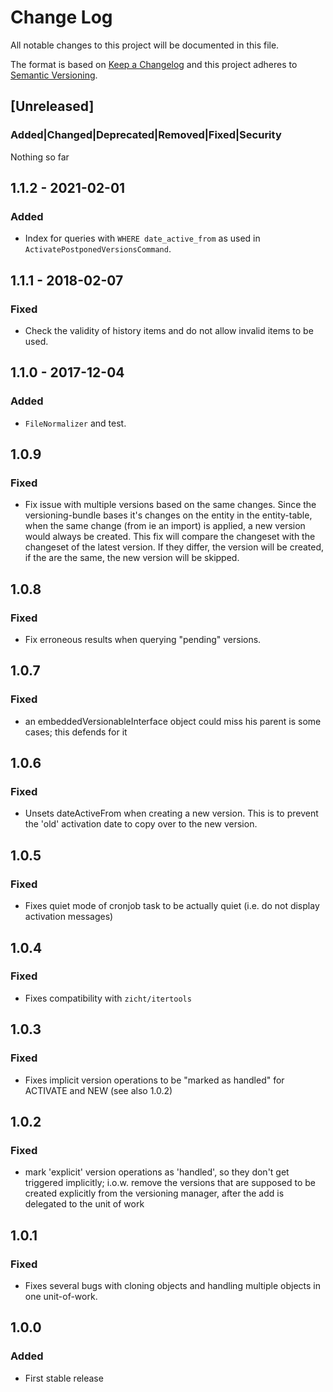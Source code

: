 # Change Log
All notable changes to this project will be documented in this file.

The format is based on [Keep a Changelog](http://keepachangelog.com/)
and this project adheres to [Semantic Versioning](http://semver.org/).

## [Unreleased]
### Added|Changed|Deprecated|Removed|Fixed|Security
Nothing so far

## 1.1.2 - 2021-02-01
### Added
- Index for queries with `WHERE date_active_from` as used in `ActivatePostponedVersionsCommand`.

## 1.1.1 - 2018-02-07
### Fixed
- Check the validity of history items and do not allow invalid items to be used.

## 1.1.0 - 2017-12-04
### Added
- `FileNormalizer` and test.

## 1.0.9
### Fixed
- Fix issue with multiple versions based on the same changes. Since the
  versioning-bundle bases it's changes on the entity in the entity-table, when
  the same change (from ie an import) is applied, a new version would always be
  created. This fix will compare the changeset with the changeset of the latest
  version. If they differ, the version will be created, if the are the same, the
  new version will be skipped.

## 1.0.8
### Fixed
- Fix erroneous results when querying "pending" versions.

## 1.0.7
### Fixed
- an embeddedVersionableInterface object could miss his parent is some cases;
  this defends for it

## 1.0.6
### Fixed
- Unsets dateActiveFrom when creating a new version. This is to prevent the
  'old' activation date to copy over to the new version.

## 1.0.5
### Fixed
- Fixes quiet mode of cronjob task to be actually quiet (i.e. do not display
  activation messages)

## 1.0.4
### Fixed
- Fixes compatibility with `zicht/itertools`

## 1.0.3
### Fixed
- Fixes implicit version operations to be "marked as handled" for ACTIVATE and
  NEW (see also 1.0.2)

## 1.0.2
### Fixed
- mark 'explicit' version operations as 'handled', so they don't get triggered
  implicitly; i.o.w. remove the versions that are supposed to be created
  explicitly from the versioning manager, after the add is delegated to the unit
  of work

## 1.0.1
### Fixed
- Fixes several bugs with cloning objects and handling multiple objects in one
  unit-of-work.

## 1.0.0
### Added
- First stable release


